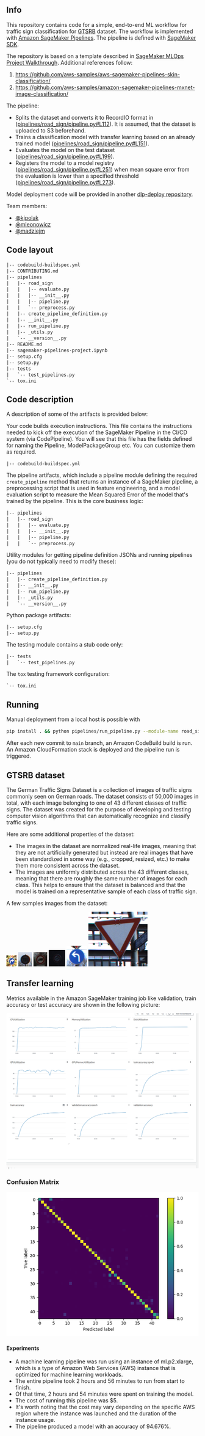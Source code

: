 ## Info

This repository contains code for a simple, end-to-end ML workflow for traffic sign classification for [GTSRB](https://www.kaggle.com/datasets/meowmeowmeowmeowmeow/gtsrb-german-traffic-sign) dataset. The workflow is implemented with [Amazon SageMaker Pipelines](https://docs.aws.amazon.com/sagemaker/latest/dg/pipelines-sdk.html). The pipeline is defined with [SageMaker SDK](https://sagemaker.readthedocs.io/en/stable/).


The repository is based on a template described in [SageMaker MLOps Project Walkthrough](https://docs.aws.amazon.com/sagemaker/latest/dg/sagemaker-projects-walkthrough.html). Additional references follow:
1. https://github.com/aws-samples/aws-sagemaker-pipelines-skin-classification/
2. https://github.com/aws-samples/amazon-sagemaker-pipelines-mxnet-image-classification/

The pipeline:
  * Splits the dataset and converts it to RecordIO format in  ([pipelines/road_sign/pipeline.py#L112](https://github.com/mleonowicz/dlp-model/blob/main/pipelines/road_sign/pipeline.py#L112)). It is assumed, that the dataset is uploaded to S3 beforehand.
  * Trains a classification model with transfer learning based on an already trained model ([pipelines/road_sign/pipeline.py#L151](https://github.com/mleonowicz/dlp-model/blob/main/pipelines/road_sign/pipeline.py#L151)).
  * Evaluates the model on the test dataset ([pipelines/road_sign/pipeline.py#L199](https://github.com/mleonowicz/dlp-model/blob/main/pipelines/road_sign/pipeline.py#L199)).
  * Registers the model to a model registry ([pipelines/road_sign/pipeline.py#L251](https://github.com/mleonowicz/dlp-model/blob/main/pipelines/road_sign/pipeline.py#L251)) when mean square error from the evaluation is lower than a specified threshold ([pipelines/road_sign/pipeline.py#L273](https://github.com/mleonowicz/dlp-model/blob/main/pipelines/road_sign/pipeline.py#L273)).

Model deployment code will be provided in another [dlp-deploy repository](https://github.com/mleonowicz/dlp-deploy).

Team members:
* [@kjpolak](https://github.com/kjpolak/)
* [@mleonowicz](https://github.com/mleonowicz/)
* [@madziejm](https://github.com/madziejm/)


## Code layout 

```
|-- codebuild-buildspec.yml
|-- CONTRIBUTING.md
|-- pipelines
|   |-- road_sign
|   |   |-- evaluate.py
|   |   |-- __init__.py
|   |   |-- pipeline.py
|   |   `-- preprocess.py
|   |-- create_pipeline_definition.py
|   |-- __init__.py
|   |-- run_pipeline.py
|   |-- _utils.py
|   `-- __version__.py
|-- README.md
|-- sagemaker-pipelines-project.ipynb
|-- setup.cfg
|-- setup.py
|-- tests
|   `-- test_pipelines.py
`-- tox.ini
```

## Code description

A description of some of the artifacts is provided below:

Your code builds execution instructions. This file contains the instructions needed to kick off the execution of the SageMaker Pipeline in the CI/CD system (via CodePipeline). You will see that this file has the fields defined for naming the Pipeline, ModelPackageGroup etc. You can customize them as required.

```
|-- codebuild-buildspec.yml
```


The pipeline artifacts, which include a pipeline module defining the required `create_pipeline` method that returns an instance of a SageMaker pipeline, a preprocessing script that is used in feature engineering, and a model evaluation script to measure the Mean Squared Error of the model that's trained by the pipeline. This is the core business logic:

```
|-- pipelines
|   |-- road_sign
|   |   |-- evaluate.py
|   |   |-- __init__.py
|   |   |-- pipeline.py
|   |   `-- preprocess.py

```


Utility modules for getting pipeline definition JSONs and running pipelines (you do not typically need to modify these):

```
|-- pipelines
|   |-- create_pipeline_definition.py
|   |-- __init__.py
|   |-- run_pipeline.py
|   |-- _utils.py
|   `-- __version__.py
```


Python package artifacts:

```
|-- setup.cfg
|-- setup.py
```


The testing module contains a stub code only:

```
|-- tests
|   `-- test_pipelines.py
```

The `tox` testing framework configuration:
```
`-- tox.ini
```

## Running

Manual deployment from a local host is possible with

``` bash
pip install . && python pipelines/run_pipeline.py --module-name road_sign.pipeline --role-arn <provide role here> --kwargs '{"region": "<provide region here>"}'
```

After each new commit to `main` branch, an Amazon CodeBuild build is run.
An Amazon CloudFormation stack is deployed and the pipeline run is triggered.

## GTSRB dataset

The German Traffic Signs Dataset is a collection of images of traffic signs commonly seen on German roads. The dataset consists of 50,000 images in total, with each image belonging to one of 43 different classes of traffic signs. The dataset was created for the purpose of developing and testing computer vision algorithms that can automatically recognize and classify traffic signs.

Here are some additional properties of the dataset:

* The images in the dataset are normalized real-life images, meaning that they are not artificially generated but instead are real images that have been standardized in some way (e.g., cropped, resized, etc.) to make them more consistent across the dataset.
* The images are uniformly distributed across the 43 different classes, meaning that there are roughly the same number of images for each class. This helps to ensure that the dataset is balanced and that the model is trained on a representative sample of each class of traffic sign.

A few samples images from the dataset:

![img1](img/00003.png)
![img2](img/00013.png)
![img3](img/00059.png)
![img4](img/00039.png)
![img5](img/00032.png)
![img6](img/00051.png)

## Transfer learning

Metrics available in the Amazon SageMaker training job like validation, train accuracy or test accuracy are shown in the following picture:

![graphs](img/graphs.png)

### Confusion Matrix

![confustion_matrix](img/confusion-matrix.png)

#### Experiments

* A machine learning pipeline was run using an instance of ml.p2.xlarge, which is a type of Amazon Web Services (AWS) instance that is optimized for machine learning workloads.
* The entire pipeline took 2 hours and 56 minutes to run from start to finish.
* Of that time, 2 hours and 54 minutes were spent on training the model.
* The cost of running this pipeline was $5.
* It's worth noting that the cost may vary depending on the specific AWS region where the instance was launched and the duration of the instance usage.
* The pipeline produced a model with an accuracy of 94.676%.
